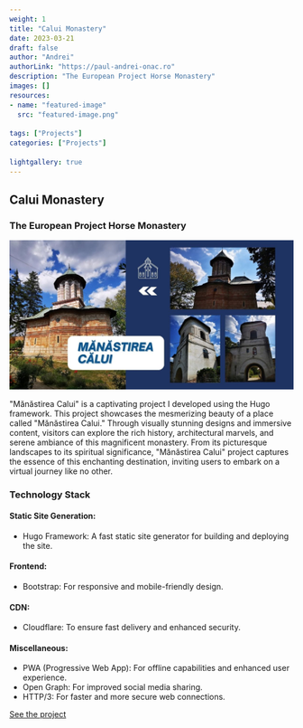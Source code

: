 ```yaml
---
weight: 1
title: "Calui Monastery"
date: 2023-03-21
draft: false
author: "Andrei"
authorLink: "https://paul-andrei-onac.ro"
description: "The European Project Horse Monastery"
images: []
resources:
- name: "featured-image"
  src: "featured-image.png"

tags: ["Projects"]
categories: ["Projects"]

lightgallery: true
---
```


## Calui Monastery

### The European Project Horse Monastery

![Calui Monastery](./image.jpg)

"Mănăstirea Calui" is a captivating project I developed using the Hugo framework. This project showcases the mesmerizing beauty of a place called "Mănăstirea Calui." Through visually stunning designs and immersive content, visitors can explore the rich history, architectural marvels, and serene ambiance of this magnificent monastery. From its picturesque landscapes to its spiritual significance, "Mănăstirea Calui" project captures the essence of this enchanting destination, inviting users to embark on a virtual journey like no other.

### Technology Stack

#### Static Site Generation:
- Hugo Framework: A fast static site generator for building and deploying the site.

#### Frontend:
- Bootstrap: For responsive and mobile-friendly design.

#### CDN:
- Cloudflare: To ensure fast delivery and enhanced security.

#### Miscellaneous:
- PWA (Progressive Web App): For offline capabilities and enhanced user experience.
- Open Graph: For improved social media sharing.
- HTTP/3: For faster and more secure web connections.

[See the project](https://www.manastirea-calui.ro/)